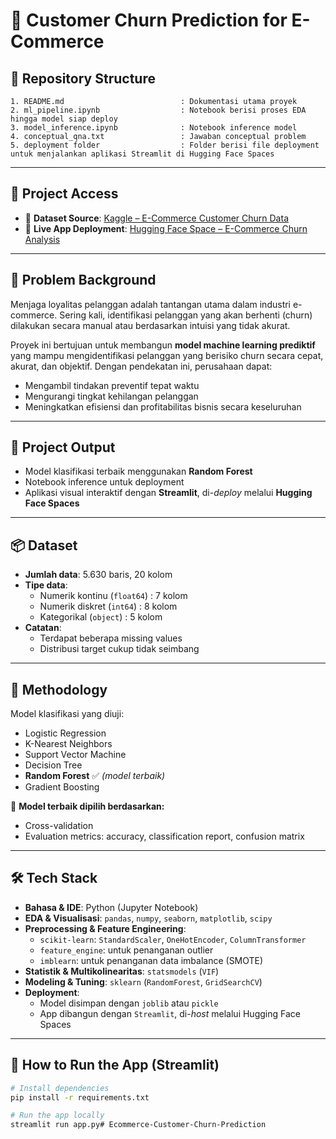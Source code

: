 # 🛒 Customer Churn Prediction for E-Commerce

## 📁 Repository Structure
```
1. README.md                          : Dokumentasi utama proyek
2. ml_pipeline.ipynb                  : Notebook berisi proses EDA hingga model siap deploy
3. model_inference.ipynb              : Notebook inference model
4. conceptual_qna.txt                 : Jawaban conceptual problem
5. deployment folder                  : Folder berisi file deployment untuk menjalankan aplikasi Streamlit di Hugging Face Spaces
```


---
## 🔗 Project Access

- 📂 **Dataset Source**: [Kaggle – E-Commerce Customer Churn Data](https://www.kaggle.com/datasets/upam22/ecommerce-customer-churn-data/data)  
- 🚀 **Live App Deployment**: [Hugging Face Space – E-Commerce Churn Analysis](https://huggingface.co/spaces/canakael/ecommerce-churn-analysis)
---

## 🧩 Problem Background

Menjaga loyalitas pelanggan adalah tantangan utama dalam industri e-commerce. Sering kali, identifikasi pelanggan yang akan berhenti (churn) dilakukan secara manual atau berdasarkan intuisi yang tidak akurat.

Proyek ini bertujuan untuk membangun **model machine learning prediktif** yang mampu mengidentifikasi pelanggan yang berisiko churn secara cepat, akurat, dan objektif. Dengan pendekatan ini, perusahaan dapat:
- Mengambil tindakan preventif tepat waktu
- Mengurangi tingkat kehilangan pelanggan
- Meningkatkan efisiensi dan profitabilitas bisnis secara keseluruhan

---

## 🎯 Project Output

- Model klasifikasi terbaik menggunakan **Random Forest**
- Notebook inference untuk deployment
- Aplikasi visual interaktif dengan **Streamlit**, di-*deploy* melalui **Hugging Face Spaces**

---

## 📦 Dataset

- **Jumlah data**: 5.630 baris, 20 kolom
- **Tipe data**:
  - Numerik kontinu (`float64`) : 7 kolom  
  - Numerik diskret (`int64`)   : 8 kolom  
  - Kategorikal (`object`)      : 5 kolom
- **Catatan**:
  - Terdapat beberapa missing values
  - Distribusi target cukup tidak seimbang

---

## 🔧 Methodology

Model klasifikasi yang diuji:

- Logistic Regression  
- K-Nearest Neighbors  
- Support Vector Machine  
- Decision Tree  
- **Random Forest** ✅ *(model terbaik)*  
- Gradient Boosting

📌 **Model terbaik dipilih berdasarkan:**
- Cross-validation
- Evaluation metrics: accuracy, classification report, confusion matrix

---

## 🛠️ Tech Stack

- **Bahasa & IDE**: Python (Jupyter Notebook)  
- **EDA & Visualisasi**: `pandas`, `numpy`, `seaborn`, `matplotlib`, `scipy`
- **Preprocessing & Feature Engineering**:  
  - `scikit-learn`: `StandardScaler`, `OneHotEncoder`, `ColumnTransformer`  
  - `feature_engine`: untuk penanganan outlier  
  - `imblearn`: untuk penanganan data imbalance (SMOTE)
- **Statistik & Multikolinearitas**: `statsmodels` (`VIF`)
- **Modeling & Tuning**: `sklearn` (`RandomForest`, `GridSearchCV`)
- **Deployment**:  
  - Model disimpan dengan `joblib` atau `pickle`  
  - App dibangun dengan `Streamlit`, di-*host* melalui Hugging Face Spaces

---

## 🚀 How to Run the App (Streamlit)

```bash
# Install dependencies
pip install -r requirements.txt

# Run the app locally
streamlit run app.py#   E c o m m e r c e - C u s t o m e r - C h u r n - P r e d i c t i o n  
 